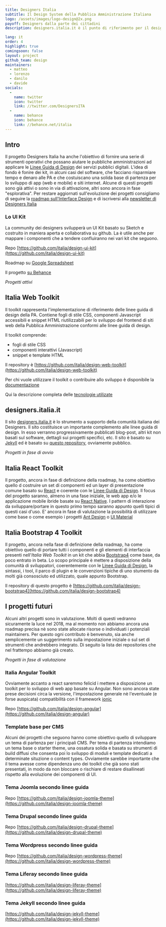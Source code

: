 ```yaml
---
title: Designers Italia
subtitle: Il Design System della Pubblica Amministrazione Italiana
logo: /assets/images/logo-design@2x.png
payoff: Designers dalla parte dei cittadini
description: designers.italia.it è il punto di riferimento per il design della pubblica amministrazione - linee guida, strumenti e un forum per favorire la collaborazione e promuovere il ruolo dello human centered design nello sviluppo dei servizi pubblici.

lang: it
order: 4
highlight: true
comingsoon: false
layout: project
github_team: design
maintainers:
  - matteo
  - lorenzo
  - danilo
  - davide
socials:
  -
    name: twitter
    icon: twitter
    link: //twitter.com/DesignersITA
  -
    name: behance
    icon: behance
    link: //behance.net/italia
---
```


## Intro
Il progetto Designers Italia ha anche l'obiettivo  di fornire una serie di strumenti operativi che possano aiutare le pubbliche amministrazioni ad applicare le [Linee Guida di Design](https://design-italia.readthedocs.io/it/stable/) dei servizi pubblici digitali.
L'idea di fondo è fonire dei kit, in alcuni casi del software, che facciano risparmiare tempo e denaro alle PA e che costuiscano una solida base di partenza per lo sviluppo di app (web e mobile) e siti internet.
Alcune di questi progetti sono già attivi o sono in via di attivazione, altri sono ancora in fase "esplorativa".
Per restare aggiornati sull'evoluzione dei progetti consigliamo di seguire la [roadmap sull'Interface Design](https://designers.italia.it/user-interface/) e di iscriversi alla [newsletter di Designers Italia](https://designers.italia.it/)

### Lo UI Kit
La community dei designers svilupperà un UI Kit basato su Sketch e costruito in maniera aperta e collaborativa su github.
La è utile anche per mappare i componenti che a tendere confluiranno nei vari kit che seguono.

Repo
 [https://github.com/italia/design-ui-kit](https://github.com/italia/design-ui-kit)

Roadmap su [Google Spreadsheet](https://docs.google.com/spreadsheets/d/183hI6EBJo3EeiEcQPGZIe3hNN7EerTU5Udk6SkrH2OU/edit?usp=sharing)

Il progetto [su Behance](https://www.behance.net/gallery/53244611/UI-Kit-designers-italia)

_Progetti attivi_

## Italia Web Toolkit
Il toolkit rappresenta l'implementazione di riferimento delle linee guida di design della PA.
Contiene fogli di stile CSS, componenti Javascript accessibili e snippet HTML riutilizzabili per lo sviluppo del frontend di siti web della Pubblica Amministrazione conformi alle linee guida di design.

Il toolkit comprende:
- fogli di stile CSS
- componenti interattivi (Javascript)
- snippet e template HTML

Il repository è [https://github.com/italia/design-web-toolkit](https://github.com/italia/design-web-toolkit)

Per chi vuole utilizzare il toolkit o contribuire allo sviluppo è disponibile la [documentazione](https://italia.github.io/design-web-toolkit/)

Qui la descrizione completa delle [tecnologie utilizate](https://italia.github.io/design-web-toolkit/docs/tecnologie.html)

## designers.italia.it
Il sito [designers.italia.it](https://designers.italia.it/) è lo strumento a supporto della comunità italiana dei Designers.
Il sito costituisce un importante complemento alle linee guida di design. In esso verranno progressivamente pubblicati blog-post, altri kit non basati sul software, dettagli sui progetti specifici, etc.
Il sito è basato su [Jekyll](https://github.com/jekyll/jekyll) ed è basato su [questo repository](https://github.com/italia/designers.italia.it), ovviamente pubblico.

_Progetti in fase di avvio_

## Italia React Toolkit
Il progetto, ancora in fase di definizione della roadmap, ha come obiettivo quello d costruire un set di componenti ed un layer di presentazione comune  basato su [React](https://github.com/facebook/react/) e coerente con le [Linee Guida di Design](https://design-italia.readthedocs.io/it/stable/).
Il focus del progetto saranno, almeno in una fase iniziale, le web app e/o le applicazione mobile ibride basate su [React Native](https://facebook.github.io/react-native/).
I pattern di interazione da sviluppare/portare in questo primo tempo saranno appunto quelli tipici di questi casi d'uso.
E' ancora in fase di valutazione la possibilità di utilizzare come base o come esempio i progetti [Ant Design](https://github.com/ant-design/ant-design/) o [UI Material](https://github.com/callemall/material-ui/tree/v1-beta)

## Italia Bootstrap 4 Toolkit
Il progetto, ancora nella fase di definizione della roadmap, ha come obiettivo quello di portare tutti i componenti e gli elementi di interfaccia presenti nell'_Italia Web Toolkit_ in un kit che abbia [Bootstrap4](https://github.com/twbs/bootstrap) come base, da poco entrato in beta.
Lo scopo principale è mettere a disposizione della comunità di sviluppatori, coerentemente con le [Linee Guida di Design](https://design-italia.readthedocs.io/it/stable/), la sintassi, i tool, il parco di plugin e le convenzioni tipiche di uno stumento da molti già consosciuto ed utilizzato, quale appunto Bootstrap.

Il repository di questo progetto è [https://github.com/italia/design-bootstrap4](https://github.com/italia/design-bootstrap4)


## I progetti futuri

Alcuni altri progetti sono in valutazione.
Molti di questi vedranno sicuramente la luce nel 2018, ma al momento non abbiamo ancora una roadmap precisa nè sono state allocate risorse o individuati i potenziali maintainers.
Per questo ogni contributo è benvenuto, sia anche semplicemente un suggerimento sulla impostazione iniziale o sul set di strumenti che andrebbero integrato. Di seguito la lista dei repositories che nel frattempo abbiamo già creato.

_Progetti in fase di valutazione_

### Italia Angular Toolkit
Ovviamente accanto a react saremmo felicid i mettere a disposizione un toolkit per lo sviluppo di web app basate su Angular. Non sono ancora state prese decisioni circa la versione, l'impostazione generale nè l'eventuale (e forse auspicata) compatibilità con il framework [ionic](https://github.com/ionic-team/ionic)

Repo [https://github.com/italia/design-angular](https://github.com/italia/design-angular)

### Template base per CMS

Alcuni dei progetti che seguono hanno come obiettivo quello di sviluppare un tema di partenza per i principali CMS. Per tema di partenza intendiamo un tema base o starter theme, una ossatura solida e basata su strumenti di build diffusi che consenta poi lo sviluppo di moduli e template dedicati a determinate situzione o content types.
Ovviamente sarebbe importante che il tema avesse come dipendenza uno dei toolkit che già sono stati presentati, in modo da non bloccare o rischiare di restare disallineati rispetto alla evoluzione dei componenti di UI.

### Tema Joomla secondo linee guida

Repo [https://github.com/italia/design-joomla-theme](https://github.com/italia/design-joomla-theme)

### Tema Drupal secondo linee guida

Repo [https://github.com/italia/design-drupal-theme](https://github.com/italia/design-drupal-theme)

### Tema Wordpress secondo linee guida

Repo [https://github.com/italia/design-wordpress-theme](https://github.com/italia/design-wordpress-theme)

### Tema Liferay secondo linee guida
[https://github.com/italia/design-liferay-theme](https://github.com/italia/design-liferay-theme)

### Tema Jekyll secondo linee guida
[https://github.com/italia/design-jekyll-theme](https://github.com/italia/design-jekyll-theme)

